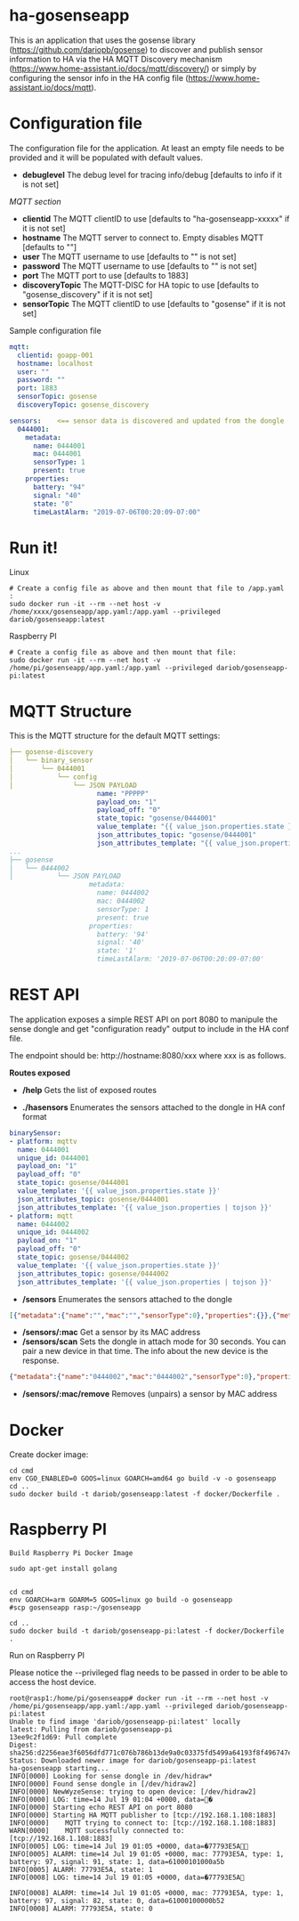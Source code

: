 # ha-gosenseapp
This is an application that uses the gosense library (https://github.com/dariopb/gosense) to discover and publish sensor information to HA via the HA MQTT Discovery mechanism (https://www.home-assistant.io/docs/mqtt/discovery/) or simply by configuring the sensor info in the HA config file (https://www.home-assistant.io/docs/mqtt).

# Configuration file

The configuration file for the application. At least an empty file needs to be provided and it will be populated with default values.

* **debuglevel**          The debug level for tracing info/debug [defaults to info if it is not set]

*MQTT section*

* **clientid**          The MQTT clientID to use [defaults to "ha-gosenseapp-xxxxx" if it is not set]
* **hostname**          The MQTT server to connect to. Empty disables MQTT [defaults to ""]
* **user**              The MQTT username to use [defaults to "" is not set]
* **password**          The MQTT username to use [defaults to "" is not set]
* **port**              The MQTT port to use [defaults to 1883]
* **discoveryTopic**    The MQTT-DISC for HA topic to use [defaults to "gosense_discovery" if it is not set]
* **sensorTopic**    The MQTT clientID to use [defaults to "gosense" if it is not set]

Sample configuration file

```yaml
mqtt:
  clientid: goapp-001
  hostname: localhost
  user: ""
  password: ""
  port: 1883
  sensorTopic: gosense
  discoveryTopic: gosense_discovery

sensors:    <== sensor data is discovered and updated from the dongle
  0444001:
    metadata:
      name: 0444001
      mac: 0444001
      sensorType: 1
      present: true
    properties:
      battery: "94"
      signal: "40"
      state: "0"
      timeLastAlarm: "2019-07-06T00:20:09-07:00"
```

# Run it!

Linux 

````
# Create a config file as above and then mount that file to /app.yaml :
sudo docker run -it --rm --net host -v /home/xxxx/gosenseapp/app.yaml:/app.yaml --privileged dariob/gosenseapp:latest
````

Raspberry PI 

````
# Create a config file as above and then mount that file:
sudo docker run -it --rm --net host -v /home/pi/gosenseapp/app.yaml:/app.yaml --privileged dariob/gosenseapp-pi:latest
````


# MQTT Structure
This is the MQTT structure for the default MQTT settings:

````yaml
├── gosense-discovery
│   └── binary_sensor
│       └── 0444001
│           └── config
│               └── JSON PAYLOAD
                      name: "PPPPP"
                      payload_on: "1"
                      payload_off: "0"
                      state_topic: "gosense/0444001"
                      value_template: "{{ value_json.properties.state }}"
                      json_attributes_topic: "gosense/0444001"
                      json_attributes_template: "{{ value_json.properties | tojson }}"
...
├── gosense
│   └── 0444002
│           └── JSON PAYLOAD
                    metadata:
                      name: 0444002
                      mac: 0444002
                      sensorType: 1
                      present: true
                    properties:
                      battery: '94'
                      signal: '40'
                      state: '1'
                      timeLastAlarm: '2019-07-06T00:20:09-07:00'

````

# REST API
The application exposes a simple REST API on port 8080 to manipule the sense dongle and get "configuration ready" output to include in the HA conf file.

The endpoint should be: http://hostname:8080/xxx where xxx is as follows.

**Routes exposed**


* **/help**    Gets the list of exposed routes

* **./hasensors**    Enumerates the sensors attached to the dongle in HA conf format
````yaml
binarySensor:
- platform: mqttv
  name: 0444001
  unique_id: 0444001
  payload_on: "1"
  payload_off: "0"
  state_topic: gosense/0444001
  value_template: '{{ value_json.properties.state }}'
  json_attributes_topic: gosense/0444001
  json_attributes_template: '{{ value_json.properties | tojson }}'
- platform: mqtt
  name: 0444002
  unique_id: 0444002
  payload_on: "1"
  payload_off: "0"
  state_topic: gosense/0444002
  value_template: '{{ value_json.properties.state }}'
  json_attributes_topic: gosense/0444002
  json_attributes_template: '{{ value_json.properties | tojson }}'
````

* **/sensors**    Enumerates the sensors attached to the dongle
````json
[{"metadata":{"name":"","mac":"","sensorType":0},"properties":{}},{"metadata":{"name":"0444001","mac":"0444001","sensorType":1},"properties":{"battery":"96","signal":"41","state":"0","timeLastAlarm":"2019-07-13T15:39:52-07:00"}},{"metadata":{"name":"0444002","mac":"0444002","sensorType":2},"properties":{"battery":"0","signal":"1","state":"5","timeLastAlarm":"2019-07-13T16:03:08-07:00"}}]
````
* **/sensors/:mac**    Get a sensor by its MAC address
* **/sensors/scan**    Sets the dongle in attach mode for 30 seconds. You can pair a new device in that time. The info about the new device is the response.
````json
{"metadata":{"name":"0444002","mac":"0444002","sensorType":0},"properties":{}}
````
* **/sensors/:mac/remove**    Removes (unpairs) a sensor by MAC address



# Docker

Create docker image:

````
cd cmd
env CGO_ENABLED=0 GOOS=linux GOARCH=amd64 go build -v -o gosenseapp
cd ..
sudo docker build -t dariob/gosenseapp:latest -f docker/Dockerfile .
````

# Raspberry PI 

````
Build Raspberry Pi Docker Image

sudo apt-get install golang


cd cmd
env GOARCH=arm GOARM=5 GOOS=linux go build -o gosenseapp
#scp gosenseapp rasp:~/gosenseapp

cd ..
sudo docker build -t dariob/gosenseapp-pi:latest -f docker/Dockerfile .

````
Run on Raspberry PI

Please notice the --privileged flag needs to be passed in order to be able to access the host device.
````
root@rasp1:/home/pi/gosenseapp# docker run -it --rm --net host -v /home/pi/gosenseapp/app.yaml:/app.yaml --privileged dariob/gosenseapp-pi:latest
Unable to find image 'dariob/gosenseapp-pi:latest' locally
latest: Pulling from dariob/gosenseapp-pi
13ee9c2f1d69: Pull complete 
Digest: sha256:d2256eae3f6056dfd771c076b786b13de9a0c03375fd5499a64193f8f496747e
Status: Downloaded newer image for dariob/gosenseapp-pi:latest
ha-gosenseapp starting...
INFO[0000] Looking for sense dongle in /dev/hidraw*     
INFO[0000] Found sense dongle in [/dev/hidraw2]         
INFO[0000] NewWyzeSense: trying to open device: [/dev/hidraw2] 
INFO[0000] LOG: time=14 Jul 19 01:04 +0000, data=�     
INFO[0000] Starting echo REST API on port 8080          
INFO[0000] Starting HA MQTT publisher to [tcp://192.168.1.108:1883] 
INFO[0000]    MQTT trying to connect to: [tcp://192.168.1.108:1883] 
WARN[0000]    MQTT sucessfully connected to: [tcp://192.168.1.108:1883] 
INFO[0005] LOG: time=14 Jul 19 01:05 +0000, data=�77793E5A 
INFO[0005] ALARM: time=14 Jul 19 01:05 +0000, mac: 77793E5A, type: 1, battery: 97, signal: 91, state: 1, data=61000101000a5b 
INFO[0005] ALARM: 77793E5A, state: 1                    
INFO[0008] LOG: time=14 Jul 19 01:05 +0000, data=�77793E5A
                                                            
INFO[0008] ALARM: time=14 Jul 19 01:05 +0000, mac: 77793E5A, type: 1, battery: 97, signal: 82, state: 0, data=61000100000b52 
INFO[0008] ALARM: 77793E5A, state: 0                    

````
